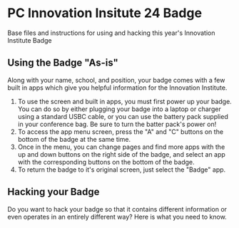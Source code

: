 # PC Innovation Insitute 24 Badge
 Base files and instructions for using and hacking this year's Innovation Institute Badge

## Using the Badge "As-is"
Along with your name, school, and position, your badge comes with a few built in apps which give you helpful information for the Innovation Institute.
1. To use the screen and built in apps, you must first power up your badge. You can do so by either plugging your badge into a laptop or charger using a standard USBC cable, or you can use the battery pack supplied in your conference bag. Be sure to turn the batter pack's power on!
2. To access the app menu screen, press the "A" and "C" buttons on the bottom of the badge at the same time.
3. Once in the menu, you can change pages and find more apps with the up and down buttons on the right side of the badge, and select an app with the corresponding buttons on the bottom of the badge.
4. To return the badge to it's original screen, just select the "Badge" app.

## Hacking your Badge
Do you want to hack your badge so that it contains different information or even operates in an entirely different way? Here is what you need to know.

